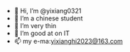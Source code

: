 - 👋 Hi, I’m @yixiang0321
- 👀 I’m a chinese student
- 🌱 I’m very thin
- 💞️ I’m good at on IT
- 📫 my e-ma:yixianghi2023@163.com 

<!---
yixiang0321/yixiang0321 is a ✨ special ✨ repository because its `about me.md` (this file) appears on your GitHub profile.
You can click the Preview link to take a look at your changes.
--->
